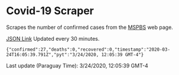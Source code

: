 # Covid-19 Scraper

Scrapes the number of confirmed cases from the [MSPBS](https://www.mspbs.gov.py/covid-19.php) web page.

[JSON Link](https://jmayalag.github.io/covid19-scrape/cases.json)
Updated every 30 minutes.
```
{"confirmed":27,"deaths":0,"recovered":0,"timestamp":"2020-03-24T16:05:39.791Z","pyt":"3/24/2020, 12:05:39 GMT-4"}
```
Last update (Paraguay Time): 3/24/2020, 12:05:39 GMT-4